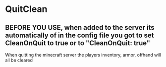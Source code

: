# QuitClean
## BEFORE YOU USE, when added to the server its automatically of in the config file you got to set CleanOnQuit to true or to "CleanOnQuit: true"
When quitting the minecraft server the players inventory, armor, offhand will all be cleared
